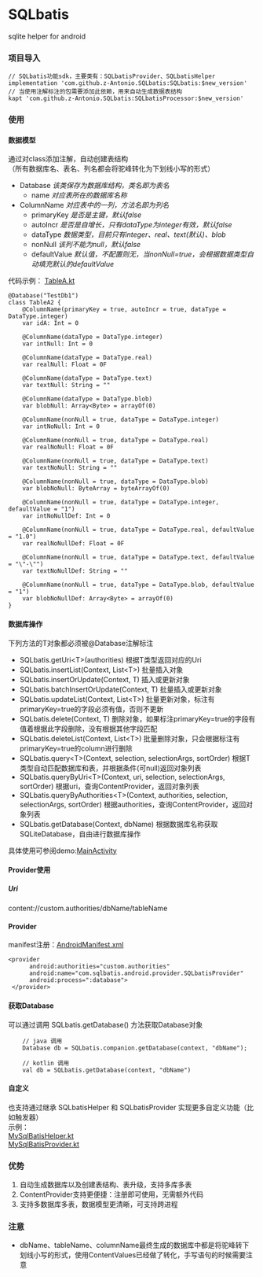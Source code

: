 # SQLbatis
sqlite helper for android

### 项目导入
  
```
// SQLbatis功能sdk，主要类有：SQLbatisProvider、SQLbatisHelper
implementation 'com.github.z-Antonio.SQLbatis:SQLbatis:$new_version'
// 当使用注解标注的包需要添加此依赖，用来自动生成数据表结构
kapt 'com.github.z-Antonio.SQLbatis:SQLbatisProcessor:$new_version'
```

### 使用
#### 数据模型
通过对class添加注解，自动创建表结构  
（所有数据库名、表名、列名都会将驼峰转化为下划线小写的形式）  
* Database _该类保存为数据库结构，类名即为表名_    
	* name _对应表所在的数据库名称_  
* ColumnName _对应表中的一列，方法名即为列名_  
	* primaryKey _是否是主键，默认false_  
	* autoIncr _是否是自增长，只有dataType为integer有效，默认false_  
	* dataType _数据类型，目前只有integer、real、text(默认)、blob_  
	* nonNull _该列不能为null，默认false_  
	* defaultValue _默认值，不配置则无，当nonNull=true，会根据数据类型自动填充默认的defaultValue_  
	
代码示例： [TableA.kt](/app/src/main/java/com/sqlbatis/android/app/db/TableA.kt)
   
```
@Database("TestDb1")
class TableA2 {
    @ColumnName(primaryKey = true, autoIncr = true, dataType = DataType.integer)
    var idA: Int = 0
    
    @ColumnName(dataType = DataType.integer)
    var intNull: Int = 0
    
    @ColumnName(dataType = DataType.real)
    var realNull: Float = 0F
    
    @ColumnName(dataType = DataType.text)
    var textNull: String = ""
    
    @ColumnName(dataType = DataType.blob)
    var blobNull: Array<Byte> = arrayOf(0)
    
    @ColumnName(nonNull = true, dataType = DataType.integer)
    var intNoNull: Int = 0
    
    @ColumnName(nonNull = true, dataType = DataType.real)
    var realNoNull: Float = 0F
    
    @ColumnName(nonNull = true, dataType = DataType.text)
    var textNoNull: String = ""
    
    @ColumnName(nonNull = true, dataType = DataType.blob)
    var blobNoNull: ByteArray = byteArrayOf(0)
    
    @ColumnName(nonNull = true, dataType = DataType.integer, defaultValue = "1")
    var intNoNullDef: Int = 0
    
    @ColumnName(nonNull = true, dataType = DataType.real, defaultValue = "1.0")
    var realNoNullDef: Float = 0F
    
    @ColumnName(nonNull = true, dataType = DataType.text, defaultValue = "\"-\"")
    var textNoNullDef: String = ""
    
    @ColumnName(nonNull = true, dataType = DataType.blob, defaultValue = "1")
    var blobNoNullDef: Array<Byte> = arrayOf(0)
}
```
  
#### 数据库操作
下列方法的T对象都必须被@Database注解标注
+ SQLbatis.getUri\<T>(authorities) 根据T类型返回对应的Uri
+ SQLbatis.insertList(Context, List\<T>) 批量插入对象
+ SQLbatis.insertOrUpdate(Context, T) 插入或更新对象
+ SQLbatis.batchInsertOrUpdate(Context, T) 批量插入或更新对象
+ SQLbatis.updateList(Context, List\<T>) 批量更新对象，标注有primaryKey=true的字段必须有值，否则不更新
+ SQLbatis.delete(Context, T) 删除对象，如果标注primaryKey=true的字段有值着根据此字段删除，没有根据其他字段匹配
+ SQLbatis.deleteList(Context, List\<T>) 批量删除对象，只会根据标注有primaryKey=true的column进行删除
+ SQLbatis.query\<T>(Context, selection, selectionArgs, sortOrder) 根据T类型自动匹配数据库和表，并根据条件(可null)返回对象列表
+ SQLbatis.queryByUri\<T>(Context, uri, selection, selectionArgs, sortOrder) 根据uri，查询ContentProvider，返回对象列表
+ SQLbatis.queryByAuthorities\<T>(Context, authorities, selection, selectionArgs, sortOrder) 根据authorities，查询ContentProvider，返回对象列表
+ SQLbatis.getDatabase(Context, dbName) 根据数据库名称获取SQLiteDatabase，自由进行数据库操作
  
具体使用可参阅demo:[MainActivity](/app/src/main/java/com/sqlbatis/android/app/MainActivity.kt)
  
#### Provider使用 
##### Uri
content://custom.authorities/dbName/tableName

#### Provider  
manifest注册：[AndroidManifest.xml](/app/src/main/AndroidManifest.xml)  
    
```
<provider
      android:authorities="custom.authorities"
      android:name="com.sqlbatis.android.provider.SQLbatisProvider"
      android:process=":database">
 </provider>
```  

#### 获取Database
可以通过调用 SQLbatis.getDatabase() 方法获取Database对象
  
```
	// java 调用
	Database db = SQLbatis.companion.getDatabase(context, "dbName");

	// kotlin 调用
	val db = SQLbatis.getDatabase(context, "dbName")
```  

#### 自定义
也支持通过继承 SQLbatisHelper 和 SQLbatisProvider 实现更多自定义功能（比如触发器）  
示例：  
[MySqlBatisHelper.kt](/app/src/main/java/com/sqlbatis/android/app/MySqlBatisHelper.kt)  
[MySqlBatisProvider.kt](/app/src/main/java/com/sqlbatis/android/app/MySqlBatisProvider.kt)   

### 优势
1. 自动生成数据库以及创建表结构、表升级，支持多库多表
2. ContentProvider支持更便捷：注册即可使用，无需额外代码
3. 支持多数据库多表，数据模型更清晰，可支持跨进程

### 注意
* dbName、tableName、columnName最终生成的数据库中都是将驼峰转下划线小写的形式，使用ContentValues已经做了转化，手写语句的时候需要注意